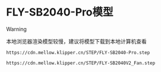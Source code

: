 # FLY-SB2040-Pro模型

>[!WARNING]
>
>本地浏览器渲染模型较慢，建议将模型下载到本地计算机查看

```3dmodel
https://cdn.mellow.klipper.cn/STEP/FLY-SB2040-Pro.step
```
```3dmodel
https://cdn.mellow.klipper.cn/STEP/FLY-SB2040V2_Fan.step
```
